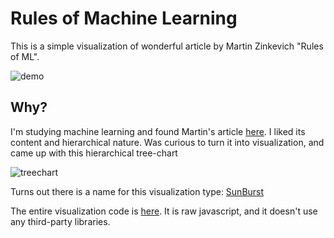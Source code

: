 # Rules of Machine Learning

This is a simple visualization of wonderful article by Martin Zinkevich
"Rules of ML".

![demo](https://anvaka.github.io/rules-of-ml/rules-of-ml.gif)

## Why? 

I'm studying machine learning and found Martin's article [here](https://developers.google.com/machine-learning/rules-of-ml/).
I liked its content and hierarchical nature. Was curious to turn it
into visualization, and came up with this hierarchical tree-chart

![treechart](https://anvaka.github.io/rules-of-ml/thumbnail-small.png)

Turns out there is a name for this visualization type: [SunBurst](https://www.cc.gatech.edu/gvu/ii/sunburst/)

The entire visualization code is [here](https://github.com/anvaka/rules-of-ml/blob/master/get-sunburst-path.js).
It is raw javascript, and it doesn't use any third-party libraries.